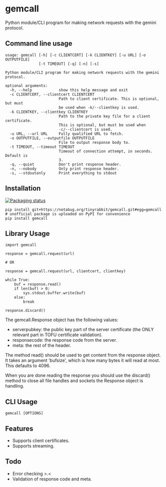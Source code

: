 # gemcall

Python module/CLI program for making network requests with the gemini protocol.

## Command line usage

```
usage: gemcall [-h] [-c CLIENTCERT] [-k CLIENTKEY] [-u URL] [-o OUTPUTFILE]
               [-t TIMEOUT] [-q] [-n] [-s]

Python module/CLI program for making network requests with the gemini
protocol.

optional arguments:
  -h, --help            show this help message and exit
  -c CLIENTCERT, --clientcert CLIENTCERT
                        Path to client certificate. This is optional, but must
                        be used when -k/--clientkey is used.
  -k CLIENTKEY, --clientkey CLIENTKEY
                        Path to the private key file for a client certificate.
                        This is optional, but must be used when
                        -c/--clientcert is used.
  -u URL, --url URL     Fully qualified URL to fetch.
  -o OUTPUTFILE, --outputfile OUTPUTFILE
                        File to output response body to.
  -t TIMEOUT, --timeout TIMEOUT
                        Timeout of connection attempt, in seconds. Default is
                        3.
  -q, --quiet           Don't print response header.
  -n, --nobody          Only print response header.
  -s, --stdoutonly      Print everything to stdout
```

## Installation

[![Packaging status](https://repology.org/badge/vertical-allrepos/gemcall.svg)](https://repology.org/project/gemcall/versions)

```
pip install git+https://notabug.org/tinyrabbit/gemcall.git#egg=gemcall
# unofficial package is uploaded on PyPI for convenience
pip install gemcall

```

## Library Usage

```
import gemcall

response = gemcall.request(url)

# OR

response = gemcall.request(url, clientcert, clientkey)

while True:
    buf = response.read()
    if len(buf) > 0:
        sys.stdout.buffer.write(buf)
    else:
        break

response.discard()
```

The gemcall.Response object has the following values:
* serverpubkey: the public key part of the server certificate (the ONLY relevant part in TOFU certificate validation).
* responsecode: the response code from the server.
* meta: the rest of the header.

The method read() should be used to get content from the response object. It takes an argument 'bufsize', which is how many bytes it will read at most. This defaults to 4096.

When you are done reading the response you should use the discard() method to close all file handles and sockets the Response object is handling.

## CLI Usage

```
gemcall [OPTIONS]
```

## Features
* Supports client certificates.
* Supports streaming.

## Todo
* Error checking >.<
* Validation of response code and meta.

